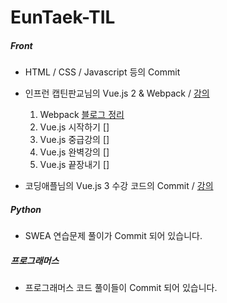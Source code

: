 # EunTaek-TIL

##### Front <br/>
- HTML / CSS / Javascript 등의 Commit
- 인프런 캡틴판교님의 Vue.js 2 & Webpack / [강의](https://www.inflearn.com/roadmaps/3)
  1. Webpack [블로그 정리](https://velog.io/@euntaek419/Webpack)
  2. Vue.js 시작하기 []
  3. Vue.js 중급강의 []
  4. Vue.js 완벽강의 []
  5. Vue.js 끝장내기 []

- 코딩애플님의 Vue.js 3 수강 코드의 Commit / [강의](https://codingapple.com/course/vue-js/) <br/>

##### Python <br/>
- SWEA 연습문제 풀이가 Commit 되어 있습니다.

##### 프로그래머스 <br/>
- 프로그래머스 코드 풀이들이 Commit 되어 있습니다.
